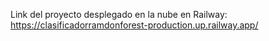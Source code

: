 Link del proyecto desplegado en la nube en Railway: https://clasificadorramdonforest-production.up.railway.app/
